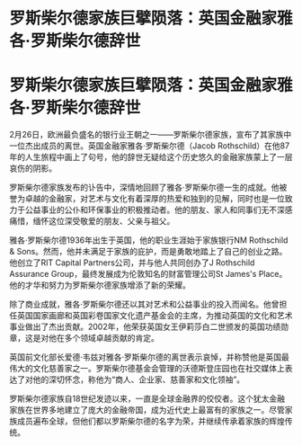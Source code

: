 # 罗斯柴尔德家族巨擘陨落：英国金融家雅各·罗斯柴尔德辞世

# 罗斯柴尔德家族巨擘陨落：英国金融家雅各·罗斯柴尔德辞世

2月26日，欧洲最负盛名的银行业王朝之一——罗斯柴尔德家族，宣布了其家族中一位杰出成员的离世。英国金融家雅各·罗斯柴尔德（Jacob
Rothschild）在他87年的人生旅程中画上了句号，他的辞世无疑给这个历史悠久的金融家族蒙上了一层哀伤的阴影。

罗斯柴尔德家族发布的讣告中，深情地回顾了雅各·罗斯柴尔德一生的成就。他被誉为卓越的金融家，对艺术与文化有着深厚的热爱和独到的见解，同时也是一位致力于公益事业的公仆和环保事业的积极推动者。他的朋友、家人和同事们无不深感痛惜，缅怀这位深受敬爱的朋友、父亲与祖父。

雅各·罗斯柴尔德1936年出生于英国，他的职业生涯始于家族银行NM Rothschild &
Sons。然而，他并未满足于家族的庇护，而是勇敢地踏上了自己的创业之路。他创立了RIT Capital Partners公司，并与他人共同创办了J
Rothschild Assurance Group，最终发展成为伦敦知名的财富管理公司St James's
Place。他的才华和努力为罗斯柴尔德家族增添了新的荣耀。

除了商业成就，雅各·罗斯柴尔德还以其对艺术和公益事业的投入而闻名。他曾担任英国国家画廊和英国彩卷国家文化遗产基金会的主席，为推动英国的文化和艺术事业做出了杰出贡献。2002年，他荣获英国女王伊莉莎白二世颁发的英国功绩勋章，这是对他在多个领域卓越贡献的肯定。

英国前文化部长爱德·韦兹对雅各·罗斯柴尔德的离世表示哀悼，并称赞他是英国最伟大的文化慈善家之一。罗斯柴尔德基金会管理的沃德斯登庄园也在社交媒体上表达了对他的深切怀念，称他为“商人、企业家、慈善家和文化领袖”。

罗斯柴尔德家族自18世纪发迹以来，一直是全球金融界的佼佼者。这个犹太金融家族在世界多地建立了庞大的金融帝国，成为近代史上最富有的家族之一。尽管家族成员遍布全球，但他们都以罗斯柴尔德的名字为荣，并继续传承着家族的辉煌传统。


